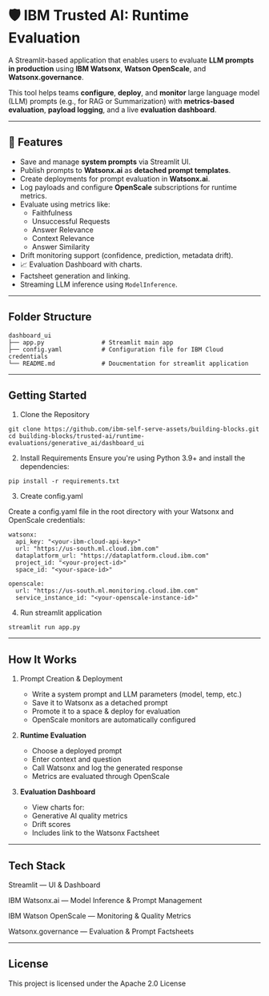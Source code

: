 # 🛡️ IBM Trusted AI: Runtime Evaluation

A Streamlit-based application that enables users to evaluate **LLM prompts in production** using **IBM Watsonx**, **Watson OpenScale**, and **Watsonx.governance**. 

This tool helps teams **configure**, **deploy**, and **monitor** large language model (LLM) prompts (e.g., for RAG or Summarization) with **metrics-based evaluation**, **payload logging**, and a live **evaluation dashboard**.

---

## 🔧 Features

- Save and manage **system prompts** via Streamlit UI.
- Publish prompts to **Watsonx.ai** as **detached prompt templates**.
- Create deployments for prompt evaluation in **Watsonx.ai**.
- Log payloads and configure **OpenScale** subscriptions for runtime metrics.
- Evaluate using metrics like:
  - Faithfulness
  - Unsuccessful Requests
  - Answer Relevance
  - Context Relevance
  - Answer Similarity
- Drift monitoring support (confidence, prediction, metadata drift).
- 📈 Evaluation Dashboard with charts.
- Factsheet generation and linking.
- Streaming LLM inference using `ModelInference`.

---

## Folder Structure

```plaintext
dashboard_ui
├── app.py                # Streamlit main app
├── config.yaml           # Configuration file for IBM Cloud credentials
└── README.md             # Doucmentation for streamlit application
```
---

## Getting Started

1. Clone the Repository
```
git clone https://github.com/ibm-self-serve-assets/building-blocks.git
cd building-blocks/trusted-ai/runtime-evaluations/generative_ai/dashboard_ui
```
2. Install Requirements
Ensure you're using Python 3.9+ and install the dependencies:
```
pip install -r requirements.txt
```
3. Create config.yaml

Create a config.yaml file in the root directory with your Watsonx and OpenScale credentials:
```
watsonx:
  api_key: "<your-ibm-cloud-api-key>"
  url: "https://us-south.ml.cloud.ibm.com"
  dataplatform_url: "https://dataplatform.cloud.ibm.com"
  project_id: "<your-project-id>"
  space_id: "<your-space-id>"

openscale:
  url: "https://us-south.ml.monitoring.cloud.ibm.com"
  service_instance_id: "<your-openscale-instance-id>"
```
4. Run streamlit application
```
streamlit run app.py
```
---

## How It Works

1. Prompt Creation & Deployment
   - Write a system prompt and LLM parameters (model, temp, etc.)
   - Save it to Watsonx as a detached prompt
   - Promote it to a space & deploy for evaluation
   - OpenScale monitors are automatically configured

2. **Runtime Evaluation**
   - Choose a deployed prompt
   - Enter context and question
   - Call Watsonx and log the generated response
   - Metrics are evaluated through OpenScale

3. **Evaluation Dashboard**
   - View charts for:
   - Generative AI quality metrics
   - Drift scores
   - Includes link to the Watsonx Factsheet

---

## Tech Stack

Streamlit
 — UI & Dashboard

IBM Watsonx.ai
 — Model Inference & Prompt Management

IBM Watson OpenScale
 — Monitoring & Quality Metrics

Watsonx.governance
 — Evaluation & Prompt Factsheets

---

## License

This project is licensed under the Apache 2.0 License


